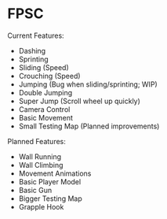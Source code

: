 # FPSC
Current Features:
- Dashing
- Sprinting 
- Sliding (Speed)
- Crouching (Speed)
- Jumping (Bug when sliding/sprinting; WIP)
- Double Jumping
- Super Jump (Scroll wheel up quickly)
- Camera Control
- Basic Movement
- Small Testing Map (Planned improvements)

Planned Features:
- Wall Running
- Wall Climbing
- Movement Animations
- Basic Player Model
- Basic Gun
- Bigger Testing Map
- Grapple Hook
